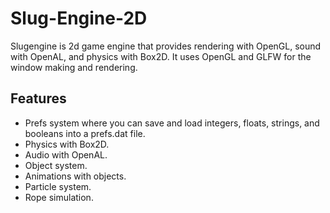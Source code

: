 # Slug-Engine-2D
Slugengine is 2d game engine that provides rendering with OpenGL, sound with OpenAL, and physics with Box2D.
It uses OpenGL and GLFW for the window making and rendering.

## Features
- Prefs system where you can save and load integers, floats, strings, and booleans into a prefs.dat file.
- Physics with Box2D.
- Audio with OpenAL.
- Object system.
- Animations with objects.
- Particle system.
- Rope simulation.

